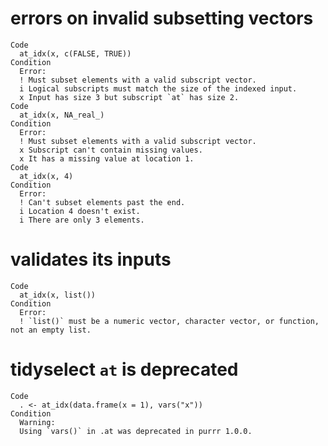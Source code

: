 # errors on invalid subsetting vectors

    Code
      at_idx(x, c(FALSE, TRUE))
    Condition
      Error:
      ! Must subset elements with a valid subscript vector.
      i Logical subscripts must match the size of the indexed input.
      x Input has size 3 but subscript `at` has size 2.
    Code
      at_idx(x, NA_real_)
    Condition
      Error:
      ! Must subset elements with a valid subscript vector.
      x Subscript can't contain missing values.
      x It has a missing value at location 1.
    Code
      at_idx(x, 4)
    Condition
      Error:
      ! Can't subset elements past the end.
      i Location 4 doesn't exist.
      i There are only 3 elements.

# validates its inputs

    Code
      at_idx(x, list())
    Condition
      Error:
      ! `list()` must be a numeric vector, character vector, or function, not an empty list.

# tidyselect `at` is deprecated

    Code
      . <- at_idx(data.frame(x = 1), vars("x"))
    Condition
      Warning:
      Using `vars()` in .at was deprecated in purrr 1.0.0.

